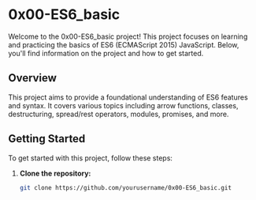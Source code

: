# 0x00-ES6_basic

Welcome to the 0x00-ES6_basic project! This project focuses on learning and practicing the basics of ES6 (ECMAScript 2015) JavaScript. Below, you'll find information on the project and how to get started.

## Overview

This project aims to provide a foundational understanding of ES6 features and syntax. It covers various topics including arrow functions, classes, destructuring, spread/rest operators, modules, promises, and more.

## Getting Started

To get started with this project, follow these steps:

1. **Clone the repository:** 
   ```bash
   git clone https://github.com/yourusername/0x00-ES6_basic.git


